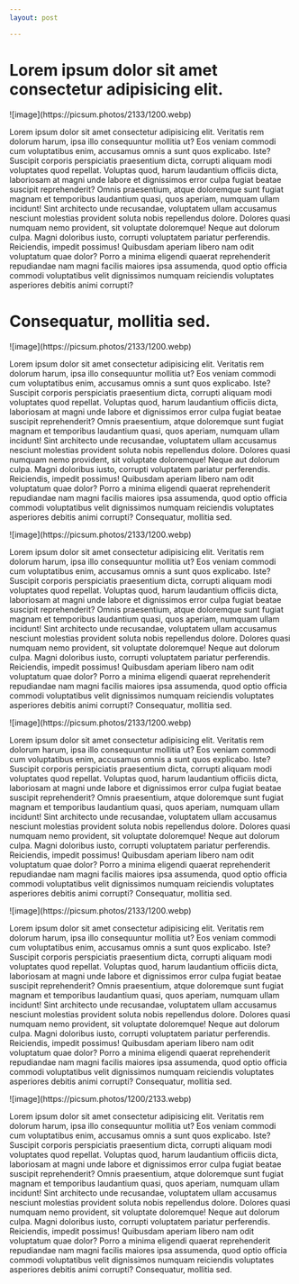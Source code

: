 ```yaml
---
layout: post

---
```


# Lorem ipsum dolor sit amet consectetur adipisicing elit.

<div class="image land" markdown="1">
![image](https://picsum.photos/2133/1200.webp)
</div>

Lorem ipsum dolor sit amet consectetur adipisicing elit. Veritatis rem dolorum harum, ipsa illo consequuntur mollitia ut? Eos veniam commodi cum voluptatibus enim, accusamus omnis a sunt quos explicabo. Iste?
Suscipit corporis perspiciatis praesentium dicta, corrupti aliquam modi voluptates quod repellat. Voluptas quod, harum laudantium officiis dicta, laboriosam at magni unde labore et dignissimos error culpa fugiat beatae suscipit reprehenderit?
Omnis praesentium, atque doloremque sunt fugiat magnam et temporibus laudantium quasi, quos aperiam, numquam ullam incidunt! Sint architecto unde recusandae, voluptatem ullam accusamus nesciunt molestias provident soluta nobis repellendus dolore.
Dolores quasi numquam nemo provident, sit voluptate doloremque! Neque aut dolorum culpa. Magni doloribus iusto, corrupti voluptatem pariatur perferendis. Reiciendis, impedit possimus! Quibusdam aperiam libero nam odit voluptatum quae dolor?
Porro a minima eligendi quaerat reprehenderit repudiandae nam magni facilis maiores ipsa assumenda, quod optio officia commodi voluptatibus velit dignissimos numquam reiciendis voluptates asperiores debitis animi corrupti? 

# Consequatur, mollitia sed.

<div class="image land" markdown="1">
![image](https://picsum.photos/2133/1200.webp)
</div>

Lorem ipsum dolor sit amet consectetur adipisicing elit. Veritatis rem dolorum harum, ipsa illo consequuntur mollitia ut? Eos veniam commodi cum voluptatibus enim, accusamus omnis a sunt quos explicabo. Iste?
Suscipit corporis perspiciatis praesentium dicta, corrupti aliquam modi voluptates quod repellat. Voluptas quod, harum laudantium officiis dicta, laboriosam at magni unde labore et dignissimos error culpa fugiat beatae suscipit reprehenderit?
Omnis praesentium, atque doloremque sunt fugiat magnam et temporibus laudantium quasi, quos aperiam, numquam ullam incidunt! Sint architecto unde recusandae, voluptatem ullam accusamus nesciunt molestias provident soluta nobis repellendus dolore.
Dolores quasi numquam nemo provident, sit voluptate doloremque! Neque aut dolorum culpa. Magni doloribus iusto, corrupti voluptatem pariatur perferendis. Reiciendis, impedit possimus! Quibusdam aperiam libero nam odit voluptatum quae dolor?
Porro a minima eligendi quaerat reprehenderit repudiandae nam magni facilis maiores ipsa assumenda, quod optio officia commodi voluptatibus velit dignissimos numquam reiciendis voluptates asperiores debitis animi corrupti? Consequatur, mollitia sed.

<div class="image land" markdown="1">
![image](https://picsum.photos/2133/1200.webp)
</div>

Lorem ipsum dolor sit amet consectetur adipisicing elit. Veritatis rem dolorum harum, ipsa illo consequuntur mollitia ut? Eos veniam commodi cum voluptatibus enim, accusamus omnis a sunt quos explicabo. Iste?
Suscipit corporis perspiciatis praesentium dicta, corrupti aliquam modi voluptates quod repellat. Voluptas quod, harum laudantium officiis dicta, laboriosam at magni unde labore et dignissimos error culpa fugiat beatae suscipit reprehenderit?
Omnis praesentium, atque doloremque sunt fugiat magnam et temporibus laudantium quasi, quos aperiam, numquam ullam incidunt! Sint architecto unde recusandae, voluptatem ullam accusamus nesciunt molestias provident soluta nobis repellendus dolore.
Dolores quasi numquam nemo provident, sit voluptate doloremque! Neque aut dolorum culpa. Magni doloribus iusto, corrupti voluptatem pariatur perferendis. Reiciendis, impedit possimus! Quibusdam aperiam libero nam odit voluptatum quae dolor?
Porro a minima eligendi quaerat reprehenderit repudiandae nam magni facilis maiores ipsa assumenda, quod optio officia commodi voluptatibus velit dignissimos numquam reiciendis voluptates asperiores debitis animi corrupti? Consequatur, mollitia sed.

<div class="image land" markdown="1">
![image](https://picsum.photos/2133/1200.webp)
</div>

Lorem ipsum dolor sit amet consectetur adipisicing elit. Veritatis rem dolorum harum, ipsa illo consequuntur mollitia ut? Eos veniam commodi cum voluptatibus enim, accusamus omnis a sunt quos explicabo. Iste?
Suscipit corporis perspiciatis praesentium dicta, corrupti aliquam modi voluptates quod repellat. Voluptas quod, harum laudantium officiis dicta, laboriosam at magni unde labore et dignissimos error culpa fugiat beatae suscipit reprehenderit?
Omnis praesentium, atque doloremque sunt fugiat magnam et temporibus laudantium quasi, quos aperiam, numquam ullam incidunt! Sint architecto unde recusandae, voluptatem ullam accusamus nesciunt molestias provident soluta nobis repellendus dolore.
Dolores quasi numquam nemo provident, sit voluptate doloremque! Neque aut dolorum culpa. Magni doloribus iusto, corrupti voluptatem pariatur perferendis. Reiciendis, impedit possimus! Quibusdam aperiam libero nam odit voluptatum quae dolor?
Porro a minima eligendi quaerat reprehenderit repudiandae nam magni facilis maiores ipsa assumenda, quod optio officia commodi voluptatibus velit dignissimos numquam reiciendis voluptates asperiores debitis animi corrupti? Consequatur, mollitia sed.

<div class="image land" markdown="1">
![image](https://picsum.photos/2133/1200.webp)
</div>

Lorem ipsum dolor sit amet consectetur adipisicing elit. Veritatis rem dolorum harum, ipsa illo consequuntur mollitia ut? Eos veniam commodi cum voluptatibus enim, accusamus omnis a sunt quos explicabo. Iste?
Suscipit corporis perspiciatis praesentium dicta, corrupti aliquam modi voluptates quod repellat. Voluptas quod, harum laudantium officiis dicta, laboriosam at magni unde labore et dignissimos error culpa fugiat beatae suscipit reprehenderit?
Omnis praesentium, atque doloremque sunt fugiat magnam et temporibus laudantium quasi, quos aperiam, numquam ullam incidunt! Sint architecto unde recusandae, voluptatem ullam accusamus nesciunt molestias provident soluta nobis repellendus dolore.
Dolores quasi numquam nemo provident, sit voluptate doloremque! Neque aut dolorum culpa. Magni doloribus iusto, corrupti voluptatem pariatur perferendis. Reiciendis, impedit possimus! Quibusdam aperiam libero nam odit voluptatum quae dolor?
Porro a minima eligendi quaerat reprehenderit repudiandae nam magni facilis maiores ipsa assumenda, quod optio officia commodi voluptatibus velit dignissimos numquam reiciendis voluptates asperiores debitis animi corrupti? Consequatur, mollitia sed.

<div class="image port" markdown="1">
![image](https://picsum.photos/1200/2133.webp)
</div>

Lorem ipsum dolor sit amet consectetur adipisicing elit. Veritatis rem dolorum harum, ipsa illo consequuntur mollitia ut? Eos veniam commodi cum voluptatibus enim, accusamus omnis a sunt quos explicabo. Iste?
Suscipit corporis perspiciatis praesentium dicta, corrupti aliquam modi voluptates quod repellat. Voluptas quod, harum laudantium officiis dicta, laboriosam at magni unde labore et dignissimos error culpa fugiat beatae suscipit reprehenderit?
Omnis praesentium, atque doloremque sunt fugiat magnam et temporibus laudantium quasi, quos aperiam, numquam ullam incidunt! Sint architecto unde recusandae, voluptatem ullam accusamus nesciunt molestias provident soluta nobis repellendus dolore.
Dolores quasi numquam nemo provident, sit voluptate doloremque! Neque aut dolorum culpa. Magni doloribus iusto, corrupti voluptatem pariatur perferendis. Reiciendis, impedit possimus! Quibusdam aperiam libero nam odit voluptatum quae dolor?
Porro a minima eligendi quaerat reprehenderit repudiandae nam magni facilis maiores ipsa assumenda, quod optio officia commodi voluptatibus velit dignissimos numquam reiciendis voluptates asperiores debitis animi corrupti? Consequatur, mollitia sed.